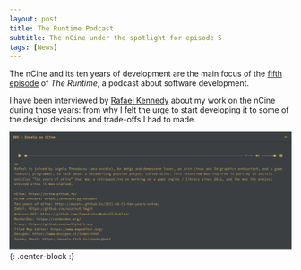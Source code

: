 ```yaml
---
layout: post
title: The Runtime Podcast
subtitle: The nCine under the spotlight for episode 5
tags: [News]
---
```


The nCine and its ten years of development are the main focus of the [fifth episode](https://runtimepodcast.com/#5) of _The Runtime_, a podcast about software development.

I have been interviewed by [Rafael Kennedy](https://twitter.com/rafajkennedy) about my work on the nCine during those years: from why I felt the urge to start developing it to some of the design decisions and trade-offs I had to made.

![The Runtime](/img/posts/runtime_podcast.png "The Runtime"){: .center-block :}
